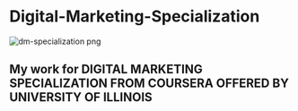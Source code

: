 # Digital-Marketing-Specialization
 ![dm-specialization png](https://user-images.githubusercontent.com/35025972/34481132-07f01ef2-efb9-11e7-9953-104b0372bbe5.jpeg)

## My work  for  DIGITAL MARKETING SPECIALIZATION FROM COURSERA  OFFERED   BY  UNIVERSITY  OF ILLINOIS 
